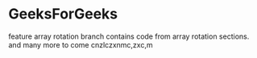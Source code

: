 # GeeksForGeeks

feature array rotation branch contains code from array rotation sections.
and many more to come 
cnzlczxnmc,zxc,m